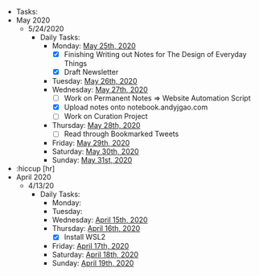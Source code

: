 - Tasks:
- May 2020
    - 5/24/2020
        - Daily Tasks:
            - Monday: [May 25th, 2020](<May 25th, 2020.md>)
                - [x] Finishing Writing out Notes for The Design of Everyday Things
                - [x] Draft Newsletter
            - Tuesday: [May 26th, 2020](<May 26th, 2020.md>)
            - Wednesday: [May 27th, 2020](<May 27th, 2020.md>)
                - [ ] Work on Permanent Notes => Website Automation Script
                - [x] Upload notes onto notebook.andyjgao.com
                - [ ] Work on Curation Project
            - Thursday: [May 28th, 2020](<May 28th, 2020.md>)
                - [ ] Read through Bookmarked Tweets
            - Friday: [May 29th, 2020](<May 29th, 2020.md>)
            - Saturday: [May 30th, 2020](<May 30th, 2020.md>)
            - Sunday: [May 31st, 2020](<May 31st, 2020.md>)
- :hiccup [hr]
- April 2020
    - 4/13/20
        - Daily Tasks:
            - Monday: 
            - Tuesday: 
            - Wednesday: [April 15th, 2020](<April 15th, 2020.md>)
            - Thursday: [April 16th, 2020](<April 16th, 2020.md>)
                - [x] Install WSL2
            - Friday: [April 17th, 2020](<April 17th, 2020.md>)
            - Saturday: [April 18th, 2020](<April 18th, 2020.md>)
            - Sunday: [April 19th, 2020](<April 19th, 2020.md>)
